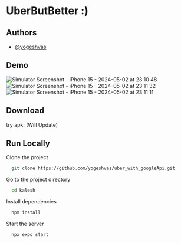 # UberButBetter :)

## Authors

- [@yogeshvas](https://www.github.com/yogeshvas)


## Demo

![Simulator Screenshot - iPhone 15 - 2024-05-02 at 23 10 48](https://github.com/yogeshvas/uber_with_googleApi/assets/130190342/8232811d-0582-47b9-9e45-b60afc2984e8)
![Simulator Screenshot - iPhone 15 - 2024-05-02 at 23 11 32](https://github.com/yogeshvas/uber_with_googleApi/assets/130190342/7ff4bab4-d11f-444e-ae5c-b130f33b7918)
![Simulator Screenshot - iPhone 15 - 2024-05-02 at 23 11 11](https://github.com/yogeshvas/uber_with_googleApi/assets/130190342/aa3df58a-5ad5-4e77-8340-ec1c2f74bde6)



## Download
try apk: (Will Update)



## Run Locally
Clone the project

```bash
  git clone https://github.com/yogeshvas/uber_with_googleApi.git
```

Go to the project directory

```bash
  cd kalesh
```

Install dependencies

```bash
  npm install
```

Start the server

```bash
  npx expo start
```
